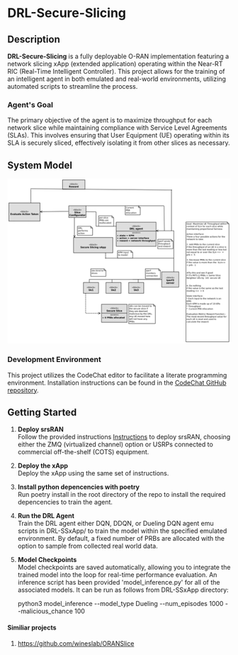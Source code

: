# DRL-Secure-Slicing

## Description
**DRL-Secure-Slicing** is a fully deployable O-RAN implementation featuring a network slicing xApp (extended application) operating within the Near-RT RIC (Real-Time Intelligent Controller). This project allows for the training of an intelligent agent in both emulated and real-world environments, utilizing automated scripts to streamline the process.

### Agent's Goal
The primary objective of the agent is to maximize throughput for each network slice while maintaining compliance with Service Level Agreements (SLAs). This involves ensuring that User Equipment (UE) operating within its SLA is securely sliced, effectively isolating it from other slices as necessary.

## System Model
![System Model](documentation/images/drl-ss-xapp-1.png)

### Development Environment
This project utilizes the CodeChat editor to facilitate a literate programming environment. Installation instructions can be found in the [CodeChat GitHub repository](https://github.com/bjones1/CodeChat_Editor).



## Getting Started

1. **Deploy srsRAN**  
   Follow the provided instructions [Instructions](documentation/DRL-SS-instructions.rst) to deploy srsRAN, choosing either the ZMQ (virtualized channel) option or USRPs connected to commercial off-the-shelf (COTS) equipment.

2. **Deploy the xApp**  
   Deploy the xApp using the same set of instructions.

3. **Install python depencencies with poetry**   
   Run poetry install in the root directory of the repo to install the required depencencies to train the agent.

4. **Run the DRL Agent**  
   Train the DRL agent either DQN, DDQN, or Dueling DQN agent emu scripts in DRL-SSxApp/ to train the model within the specified emulated environment. By default, a fixed number of PRBs are allocated with the option to sample from collected real world data.

5. **Model Checkpoints**  
   Model checkpoints are saved automatically, allowing you to integrate the trained model into the loop for real-time performance evaluation. An inference script has been provided 'model_inference.py' for all of the associated models. It can be run as follows from DRL-SSxApp directory: 
   
   python3 model_inference --model_type Dueling --num_episodes 1000 --malicious_chance 100



#### Similiar projects

1. https://github.com/wineslab/ORANSlice
